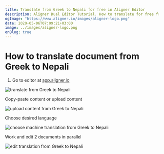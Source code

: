 ```yaml
---
title: Translate from Greek to Nepali for free in Aligner Editor
description: Aligner Dual Editor Tutorial. How to translate for free from Greek to Nepali. Aligner is multilingual document management platform. 
ogImage: "https://www.aligner.io/images/aligner-logo.png"
date: 2020-05-06T07:09:21+03:00
image: ../images/aligner-logo.png
onBlog: true
---
```


# How to translate document from Greek to Nepali

1. Go to editor at [app.aligner.io](https://app.aligner.io "Aligner App web page")

![translate from Greek to Nepali](../aligner-blank-editor.png "translate from Greek to Nepali")

Copy-paste content or upload content

![upload content from Greek to Nepali](../aligner-uploaded-document.png "upload content from Greek to Nepali")

Choose desired language

![choose machine translation from Greek to Nepali](../aligner-language-dropdown.png "choose machine translation from Greek to Nepali")

Work and edit 2 documents in parallel

![edit translation from Greek to Nepali](../aligner-double-sitded-editor.png "edit translation from Greek to Nepali")

